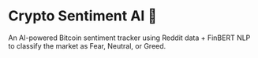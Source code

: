 # Crypto Sentiment AI 🚀
An AI-powered Bitcoin sentiment tracker using Reddit data + FinBERT NLP to classify the market as Fear, Neutral, or Greed.
